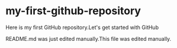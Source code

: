 # my-first-github-repository
Here is my first GitHub repository.Let's get started with GitHub

README.md was just edited manually.This file was edited manually.
